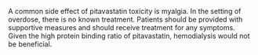 A common side effect of pitavastatin toxicity is myalgia. In the setting of overdose, there is no known treatment. Patients should be provided with supportive measures and should receive treatment for any symptoms. Given the high protein binding ratio of pitavastatin, hemodialysis would not be beneficial.